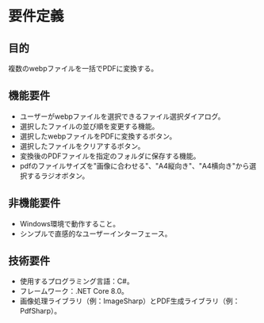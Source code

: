# 要件定義

## 目的
複数のwebpファイルを一括でPDFに変換する。

## 機能要件
- ユーザーがwebpファイルを選択できるファイル選択ダイアログ。
- 選択したファイルの並び順を変更する機能。
- 選択したwebpファイルをPDFに変換するボタン。
- 選択したファイルをクリアするボタン。
- 変換後のPDFファイルを指定のフォルダに保存する機能。
- pdfのファイルサイズを"画像に合わせる"、"A4縦向き"、"A4横向き"から選択するラジオボタン。

## 非機能要件
- Windows環境で動作すること。
- シンプルで直感的なユーザーインターフェース。

## 技術要件
- 使用するプログラミング言語：C#。
- フレームワーク：.NET Core 8.0。
- 画像処理ライブラリ（例：ImageSharp）とPDF生成ライブラリ（例：PdfSharp）。
